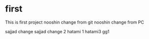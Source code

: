 # first
This is first project
nooshin change from git
nooshin change from PC

sajjad change 
sajjad change 2
hatami 1
hatami3
gg1

